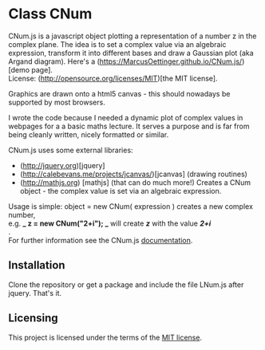 
#  Class CNum

CNum.js is a javascript object plotting a representation of a number z in the
complex plane. The idea is to set a complex value via an algebraic expression,
transform it into different bases and draw a Gaussian plot (aka Argand
diagram). Here's a (https://MarcusOettinger.github.io/CNum.js/)[demo page].  
License: (http://opensource.org/licenses/MIT)[the MIT license].  
 
Graphics are drawn onto a html5 canvas - this should nowadays be supported by
most browsers.  
  
I wrote the code because I needed a dynamic plot of complex values in webpages
for a a basic maths lecture. It serves a purpose and is far from being cleanly
written, nicely formatted or similar.  
  
CNum.js uses some external libraries:

  * (http://jquery.org)[jquery]
  * (http://calebevans.me/projects/jcanvas/)[jcanvas] (drawing routines)
  * (http://mathjs.org) [mathjs] (that can do much more!)
Creates a CNum object - the complex value is set via an algebraic expression.  
  
Usage is simple: object = new CNum( expression ) creates a new complex number,  
e.g. **_ z = new CNum("2+i"); _**    will create **_z_** with the value
**_2+i_**  
.  
For further information see the CNum.js [documentation](doc/index.html).

## Installation

Clone the repository or get a package and include the file LNum.js after
jquery. That's it.

## Licensing

This project is licensed under the terms of the 
[MIT license](LICENSE.md).
